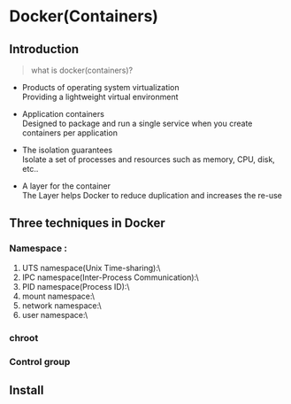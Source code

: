 # Docker(Containers)

## Introduction

> what is docker(containers)?
- Products of operating system virtualization\
Providing a lightweight virtual environment

- Application containers\
Designed to package and run a single service when you create containers per application

- The isolation guarantees\
Isolate a set of processes and resources such as memory, CPU, disk, etc..

- A layer for the container\
The Layer helps Docker to reduce duplication and increases the re-use

## Three techniques in Docker

### Namespace :
1. UTS namespace(Unix Time-sharing):\
2. IPC namespace(Inter-Process Communication):\
3. PID namespace(Process ID):\
4. mount namespace:\
5. network namespace:\
6. user namespace:\
### chroot
### Control group

## Install

